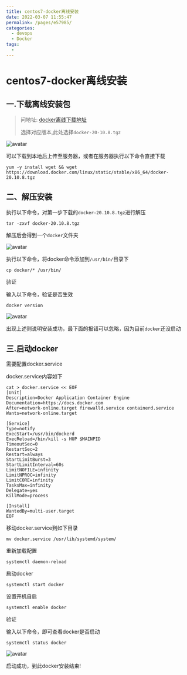 ```yaml
---
title: centos7-docker离线安装
date: 2022-03-07 11:55:47
permalink: /pages/e57985/
categories:
  - devops
  - Docker
tags:
  - 
---
```

# centos7-docker离线安装

## 一.下载离线安装包

> 问地址: [docker离线下载地址](https://download.docker.com/linux/static/stable/x86_64/)
>
> 选择对应版本,此处选择`docker-20-10.8.tgz`

![avatar](/images/devops/docker/docker_version_selected.png)

可以下载到本地后上传至服务器，或者在服务器执行以下命令直接下载

```shell
yum -y install wget && wget https://download.docker.com/linux/static/stable/x86_64/docker-20.10.8.tgz
```

## 二、解压安装

执行以下命令，对第一步下载的`docker-20.10.8.tgz`进行解压

```shell
tar -zxvf docker-20.10.8.tgz
```

解压后会得到一个`docker`文件夹

![avatar](/images/devops/docker/docker_extract.png)

执行以下命令，将docker命令添加到`/usr/bin/`目录下

```shell
cp docker/* /usr/bin/
```

验证

输入以下命令，验证是否生效

```shell
docker version
```

![avatar](/images/devops/docker/docker_test.png)

出现上述则说明安装成功，最下面的报错可以忽略，因为目前`docker`还没启动

## 三.启动docker

需要配置docker.service

docker.service内容如下

```shell
cat > docker.service << EOF
[Unit]
Description=Docker Application Container Engine
Documentation=https://docs.docker.com
After=network-online.target firewalld.service containerd.service
Wants=network-online.target

[Service]
Type=notify
ExecStart=/usr/bin/dockerd
ExecReload=/bin/kill -s HUP $MAINPID
TimeoutSec=0
RestartSec=2
Restart=always
StartLimitBurst=3
StartLimitInterval=60s
LimitNOFILE=infinity
LimitNPROC=infinity
LimitCORE=infinity
TasksMax=infinity
Delegate=yes
KillMode=process

[Install]
WantedBy=multi-user.target
EOF
```

移动docker.service到如下目录

```shell
mv docker.service /usr/lib/systemd/system/
```

重新加载配置

```shell
systemctl daemon-reload
```

启动docker

```shell
systemctl start docker 
```

设置开机自启

```shell
systemctl enable docker
```

验证

输入以下命令，即可查看docker是否启动

```shell
systemctl status docker 
```

![avatar](/images/devops/docker/docker_status.png)

启动成功，到此docker安装结束!
